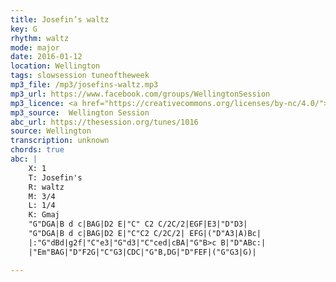 ```yaml
---
title: Josefin’s waltz
key: G
rhythm: waltz
mode: major
date: 2016-01-12
location: Wellington
tags: slowsession tuneoftheweek
mp3_file: /mp3/josefins-waltz.mp3
mp3_url: https://www.facebook.com/groups/WellingtonSession
mp3_licence: <a href="https://creativecommons.org/licenses/by-nc/4.0/">CC-BY-NC-4.0</a>
mp3_source:  Wellington Session
abc_url: https://thesession.org/tunes/1016
source: Wellington
transcription: unknown
chords: true
abc: |
    X: 1
    T: Josefin's
    R: waltz
    M: 3/4
    L: 1/4
    K: Gmaj
    "G"DGA|B d c|BAG|D2 E|"C" C2 C/2C/2|EGF|E3|"D"D3|
    "G"DGA|B d c|BAG|D2 E|"C"C2 C/2C/2| EFG|("D"A3|A)Bc|
    |:"G"dBd|g2f|"C"e3|"G"d3|"C"ced|cBA|"G"B>c B|"D"ABc:|
    |"Em"BAG|"D"F2G|"C"G3|CDC|"G"B,DG|"D"FEF|("G"G3|G)|

---
```

